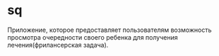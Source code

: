 # sq
Приложение, которое предоставляет пользователям возможность просмотра очередности своего ребенка для получения лечения(фрилансерская задача). 
